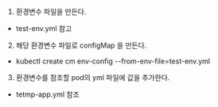 1. 환경변수 파일을 만든다.
  - test-env.yml 참고
2. 해당 환경변수 파일로 configMap 을 만든다.
  - kubectl create cm env-config --from-env-file=test-env.yml
3. 환경변수를 참조할 pod의 yml 파일에 값을 추가한다.
  - tetmp-app.yml 참조
